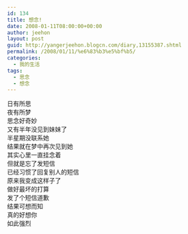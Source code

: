 ```yaml
---
id: 134
title: 想念!
date: 2008-01-11T08:00:00+00:00
author: jeehon
layout: post
guid: http://yangerjeehon.blogcn.com/diary,13155387.shtml
permalink: /2008/01/11/%e6%83%b3%e5%bf%b5/
categories:
  - 我的生活
tags:
  - 思念
  - 想念
---
```

日有所思  
夜有所梦  
思念好奇妙  
又有半年没见到妹妹了  
半星期没联系她  
结果就在梦中再次见到她  
其实心里一直挂念着  
但就是忘了发短信  
已经习惯了回复别人的短信  
原来我变成这样子了  
做好最坏的打算  
发了个短信道歉  
结果可想而知  
真的好想你  
如此强烈